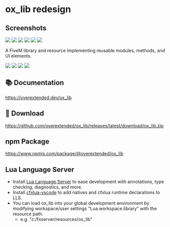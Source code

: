 # ox_lib redesign

## Screenshots

![](https://media.discordapp.net/attachments/1147216292080795730/1363796182182138006/image.png?ex=681484ab&is=6813332b&hm=31c2409d02c732b050099aa3be30a7fa14c7be431270bf8d3ff3f06fa95c13cc&=&format=webp&quality=lossless&width=468&height=702)
![](https://media.discordapp.net/attachments/1147216292080795730/1363796182622666935/image.png?ex=681484ac&is=6813332c&hm=aba78198a187820796e6bb09d2b97d01fc5ae6e0a6be200d33adc3a79477e92f&=&format=webp&quality=lossless&width=1131&height=833)
![](https://media.discordapp.net/attachments/1147216292080795730/1363796183012741252/image.png?ex=681484ac&is=6813332c&hm=5579be781f9d8f0711ad78153fb800d571a4b393eeedf35c8a008f4e4e0c9c24&=&format=webp&quality=lossless&width=563&height=730)
![](https://media.discordapp.net/attachments/1147216292080795730/1363796183302017095/image.png?ex=681484ac&is=6813332c&hm=2480c755263a2784f760a7e7f3e0607e36b5103fd265e176133f0e016fc44de1&=&format=webp&quality=lossless&width=840&height=267)
![](https://media.discordapp.net/attachments/1147216292080795730/1363796230303518750/image.png?ex=681484b7&is=68133337&hm=f3ba768b99ff5afbb4812671360629de8a43c89e0c1f0fb531e40d7f2317a47d&=&format=webp&quality=lossless&width=633&height=224)
![]([https://media.discordapp.net/attachments/1147216292080795730/1363796230303518750/image.png?ex=681484b7&is=68133337&hm=f3ba768b99ff5afbb4812671360629de8a43c89e0c1f0fb531e40d7f2317a47d&=&format=webp&quality=lossless&width=633&height=224](https://media.discordapp.net/attachments/1147216292080795730/1363796183629299793/image.png?ex=681484ac&is=6813332c&hm=8738df066e03cd03c70f1fdc275221918a910e026b1b6a1a32431c460ca3da42&=&format=webp&quality=lossless&width=448&height=559))

A FiveM library and resource implementing reusable modules, methods, and UI elements.

![](https://img.shields.io/github/downloads/overextended/ox_lib/total?logo=github)
![](https://img.shields.io/github/downloads/overextended/ox_lib/latest/total?logo=github)
![](https://img.shields.io/github/contributors/overextended/ox_lib?logo=github)
![](https://img.shields.io/github/v/release/overextended/ox_lib?logo=github) 

## 📚 Documentation

https://overextended.dev/ox_lib

## 💾 Download

https://github.com/overextended/ox_lib/releases/latest/download/ox_lib.zip

## npm Package

https://www.npmjs.com/package/@overextended/ox_lib

## Lua Language Server

- Install [Lua Language Server](https://marketplace.visualstudio.com/items?itemName=sumneko.lua) to ease development with annotations, type checking, diagnostics, and more.
- Install [cfxlua-vscode](https://marketplace.visualstudio.com/items?itemName=overextended.cfxlua-vscode) to add natives and cfxlua runtime declarations to LLS.
- You can load ox_lib into your global development environment by modifying workspace/user settings "Lua.workspace.library" with the resource path.
  - e.g. "c:/fxserver/resources/ox_lib"

